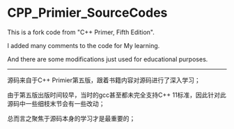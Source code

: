 # CPP_Primier_SourceCodes

This is a fork code from "C++ Primer, Fifth Edition".

I added many comments to the code for My learning.

And there are some modifications just used for educational purposes.

---

源码来自于C++ Primier第五版，跟着书籍内容对源码进行了深入学习；

由于第五版出版时间较早，当时的gcc甚至都未完全支持C++ 11标准，因此针对此源码中一些细枝末节会有一些改动；

总而言之聚焦于源码本身的学习才是最重要的；